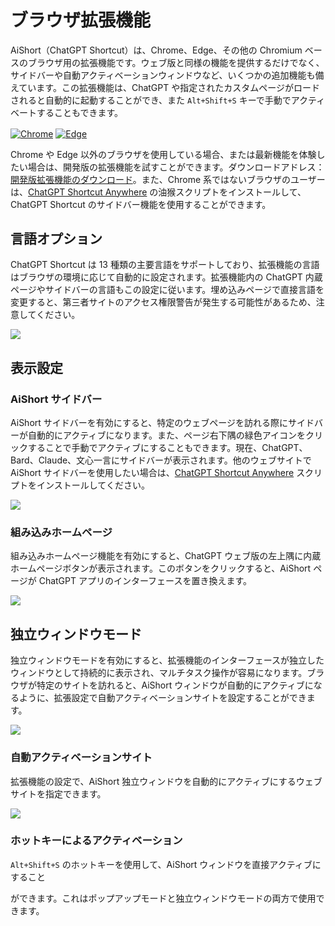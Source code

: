 # ブラウザ拡張機能

AiShort（ChatGPT Shortcut）は、Chrome、Edge、その他の Chromium ベースのブラウザ用の拡張機能です。ウェブ版と同様の機能を提供するだけでなく、サイドバーや自動アクティベーションウィンドウなど、いくつかの追加機能も備えています。この拡張機能は、ChatGPT や指定されたカスタムページがロードされると自動的に起動することができ、また `Alt+Shift+S` キーで手動でアクティベートすることもできます。

<a href="https://chrome.google.com/webstore/detail/chatgpt-shortcut/blcgeoojgdpodnmnhfpohphdhfncblnj">
  <img src="https://img.newzone.top/2023-06-05-12-28-49.png?imageMogr2/format/webp"  alt="Chrome" valign="middle" /></a>

<a href="https://microsoftedge.microsoft.com/addons/detail/chatgpt-shortcut/hnggpalhfjmdhhmgfjpmhlfilnbmjoin">
  <img src="https://img.newzone.top/2023-06-05-12-26-20.png?imageMogr2/format/webp" alt="Edge" valign="middle" /></a>

Chrome や Edge 以外のブラウザを使用している場合、または最新機能を体験したい場合は、開発版の拡張機能を試すことができます。ダウンロードアドレス：[開発版拡張機能のダウンロード](https://github.com/rockbenben/ChatGPT-Shortcut/releases)。また、Chrome 系ではないブラウザのユーザーは、[ChatGPT Shortcut Anywhere](https://greasyfork.org/scripts/482907-chatgpt-shortcut-anywhere) の油猴スクリプトをインストールして、ChatGPT Shortcut のサイドバー機能を使用することができます。

## 言語オプション

ChatGPT Shortcut は 13 種類の主要言語をサポートしており、拡張機能の言語はブラウザの環境に応じて自動的に設定されます。拡張機能内の ChatGPT 内蔵ページやサイドバーの言語もこの設定に従います。埋め込みページで直接言語を変更すると、第三者サイトのアクセス権限警告が発生する可能性があるため、注意してください。

![](https://img.newzone.top/2023-12-23-12-04-29.png?imageMogr2/format/webp)

## 表示設定

### AiShort サイドバー

AiShort サイドバーを有効にすると、特定のウェブページを訪れる際にサイドバーが自動的にアクティブになります。また、ページ右下隅の緑色アイコンをクリックすることで手動でアクティブにすることもできます。現在、ChatGPT、Bard、Claude、文心一言にサイドバーが表示されます。他のウェブサイトで AiShort サイドバーを使用したい場合は、[ChatGPT Shortcut Anywhere](https://greasyfork.org/scripts/482907-chatgpt-shortcut-anywhere) スクリプトをインストールしてください。

![](https://img.newzone.top/2023-12-23-04-16-15.gif?imageMogr2/format/webp)

### 組み込みホームページ

組み込みホームページ機能を有効にすると、ChatGPT ウェブ版の左上隅に内蔵ホームページボタンが表示されます。このボタンをクリックすると、AiShort ページが ChatGPT アプリのインターフェースを置き換えます。

![](https://img.newzone.top/ai/2023-12-22-19-40-15.png?imageMogr2/format/webp)

## 独立ウィンドウモード

独立ウィンドウモードを有効にすると、拡張機能のインターフェースが独立したウィンドウとして持続的に表示され、マルチタスク操作が容易になります。ブラウザが特定のサイトを訪れると、AiShort ウィンドウが自動的にアクティブになるように、拡張設定で自動アクティベーションサイトを設定することができます。

![](https://img.newzone.top/2023-12-23-12-07-09.png?imageMogr2/format/webp)

### 自動アクティベーションサイト

拡張機能の設定で、AiShort 独立ウィンドウを自動的にアクティブにするウェブサイトを指定できます。

![](https://img.newzone.top/2023-12-23-12-09-51.png?imageMogr2/format/webp)

### ホットキーによるアクティベーション

`Alt+Shift+S` のホットキーを使用して、AiShort ウィンドウを直接アクティブにすること

ができます。これはポップアップモードと独立ウィンドウモードの両方で使用できます。
